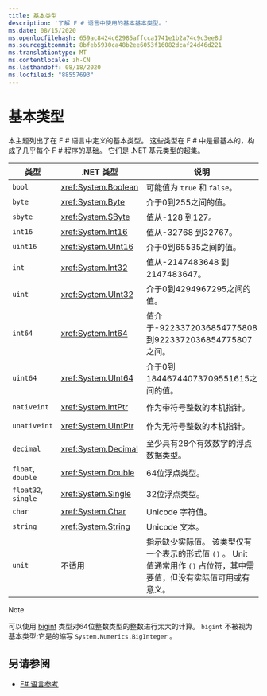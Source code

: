 ```yaml
---
title: 基本类型
description: '了解 F # 语言中使用的基本基本类型。'
ms.date: 08/15/2020
ms.openlocfilehash: 659ac8424c62985affcca1741e1b2a74c9c3ee8d
ms.sourcegitcommit: 8bfeb5930ca48b2ee6053f16082dcaf24d46d221
ms.translationtype: MT
ms.contentlocale: zh-CN
ms.lasthandoff: 08/18/2020
ms.locfileid: "88557693"
---
```

# <a name="basic-types"></a>基本类型

本主题列出了在 F # 语言中定义的基本类型。 这些类型在 F # 中是最基本的，构成了几乎每个 F # 程序的基础。 它们是 .NET 基元类型的超集。

|类型|.NET 类型|说明|示例|
|----|---------|-----------|-------|
|`bool`|<xref:System.Boolean>|可能值为 `true` 和 `false`。|`true`/`false`|
|`byte`|<xref:System.Byte>|介于0到255之间的值。|`1uy`|
|`sbyte`|<xref:System.SByte>|值从-128 到127。|`1y`|
|`int16`|<xref:System.Int16>|值从-32768 到32767。|`1s`|
|`uint16`|<xref:System.UInt16>|介于0到65535之间的值。|`1us`|
|`int`|<xref:System.Int32>|值从-2147483648 到2147483647。|`1`|
|`uint`|<xref:System.UInt32>|介于0到4294967295之间的值。|`1u`|
|`int64`|<xref:System.Int64>|值介于-9223372036854775808 到9223372036854775807之间。|`1L`|
|`uint64`|<xref:System.UInt64>|介于0到18446744073709551615之间的值。|`1UL`|
|`nativeint`|<xref:System.IntPtr>|作为带符号整数的本机指针。|`nativeint 1`|
|`unativeint`|<xref:System.UIntPtr>|作为无符号整数的本机指针。|`unativeint 1`|
|`decimal`|<xref:System.Decimal>|至少具有28个有效数字的浮点数据类型。|`1.0`|
|`float`, `double`|<xref:System.Double>|64位浮点类型。|`1.0`|
|`float32`, `single`|<xref:System.Single>|32位浮点类型。|`1.0f`|
|`char`|<xref:System.Char>|Unicode 字符值。|`'c'`|
|`string`|<xref:System.String>|Unicode 文本。|`"str"`|
|`unit`|不适用|指示缺少实际值。 该类型仅有一个表示的形式值 `()` 。 Unit 值通常用作 `()` 占位符，其中需要值，但没有实际值可用或有意义。|`()`|

> [!NOTE]
> 可以使用 [bigint](https://fsharp.github.io/fsharp-core-docs/reference/fsharp-core-bigint.html) 类型对64位整数类型的整数进行太大的计算。 `bigint` 不被视为基本类型;它是的缩写 `System.Numerics.BigInteger` 。

## <a name="see-also"></a>另请参阅

- [F# 语言参考](index.md)
